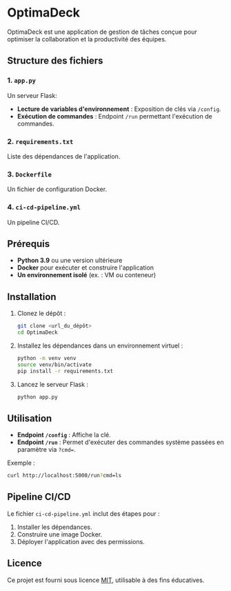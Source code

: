 # OptimaDeck

OptimaDeck est une application de gestion de tâches conçue pour optimiser la collaboration et la productivité des équipes. 

## Structure des fichiers

### 1. `app.py`
Un serveur Flask:
- **Lecture de variables d'environnement** : Exposition de clés via `/config`.
- **Exécution de commandes** : Endpoint `/run` permettant l'exécution de commandes.

### 2. `requirements.txt`
Liste des dépendances de l'application.

### 3. `Dockerfile`
Un fichier de configuration Docker.

### 4. `ci-cd-pipeline.yml`
Un pipeline CI/CD.

## Prérequis
- **Python 3.9** ou une version ultérieure
- **Docker** pour exécuter et construire l'application
- **Un environnement isolé** (ex. : VM ou conteneur)

## Installation

1. Clonez le dépôt :
   ```bash
   git clone <url_du_dépôt>
   cd OptimaDeck
   ```

2. Installez les dépendances dans un environnement virtuel :
   ```bash
   python -m venv venv
   source venv/bin/activate
   pip install -r requirements.txt
   ```

3. Lancez le serveur Flask :
   ```bash
   python app.py
   ```

## Utilisation

- **Endpoint `/config`** : Affiche la clé.
- **Endpoint `/run`** : Permet d'exécuter des commandes système passées en paramètre via `?cmd=`.

Exemple :
```bash
curl http://localhost:5000/run?cmd=ls
```

## Pipeline CI/CD

Le fichier `ci-cd-pipeline.yml` inclut des étapes pour :
1. Installer les dépendances.
2. Construire une image Docker.
3. Déployer l'application avec des permissions.

## Licence
Ce projet est fourni sous licence [MIT](LICENSE), utilisable à des fins éducatives.


